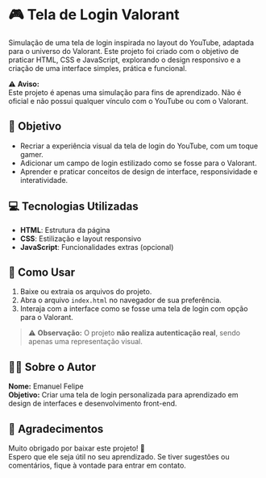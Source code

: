 # 🎮 Tela de Login  Valorant

Simulação de uma tela de login inspirada no layout do YouTube, adaptada para o universo do Valorant. Este projeto foi criado com o objetivo de praticar HTML, CSS e JavaScript, explorando o design responsivo e a criação de uma interface simples, prática e funcional.

⚠️ **Aviso:**  
Este projeto é apenas uma simulação para fins de aprendizado. Não é oficial e não possui qualquer vínculo com o YouTube ou com o Valorant.

## 🎯 Objetivo

- Recriar a experiência visual da tela de login do YouTube, com um toque gamer.
- Adicionar um campo de login estilizado como se fosse para o Valorant.
- Aprender e praticar conceitos de design de interface, responsividade e interatividade.

## 💻 Tecnologias Utilizadas

- **HTML**: Estrutura da página
- **CSS**: Estilização e layout responsivo
- **JavaScript**: Funcionalidades extras (opcional)

## 🚀 Como Usar

1. Baixe ou extraia os arquivos do projeto.
2. Abra o arquivo `index.html` no navegador de sua preferência.
3. Interaja com a interface como se fosse uma tela de login com opção para o Valorant.

> ⚠️ **Observação:** O projeto **não realiza autenticação real**, sendo apenas uma representação visual.

## 👨‍💻 Sobre o Autor

**Nome:** Emanuel Felipe  
**Objetivo:** Criar uma tela de login personalizada para aprendizado em design de interfaces e desenvolvimento front-end.

## 🙏 Agradecimentos

Muito obrigado por baixar este projeto! 🎉  
Espero que ele seja útil no seu aprendizado. Se tiver sugestões ou comentários, fique à vontade para entrar em contato.
